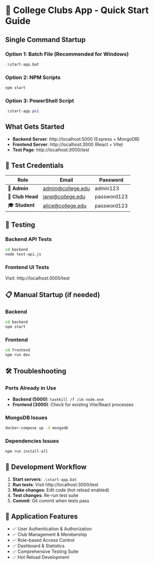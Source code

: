 # 🚀 College Clubs App - Quick Start Guide

## Single Command Startup

### Option 1: Batch File (Recommended for Windows)
```cmd
.\start-app.bat
```

### Option 2: NPM Scripts
```bash
npm start
```

### Option 3: PowerShell Script
```powershell
.\start-app.ps1
```

## What Gets Started

- **Backend Server**: http://localhost:5000 (Express + MongoDB)
- **Frontend Server**: http://localhost:3000 (React + Vite)
- **Test Page**: http://localhost:3000/test

## 🔑 Test Credentials

| Role | Email | Password |
|------|-------|----------|
| 👑 **Admin** | admin@college.edu | admin123 |
| 👔 **Club Head** | jane@college.edu | password123 |
| 🎓 **Student** | alice@college.edu | password123 |

## 🧪 Testing

### Backend API Tests
```bash
cd backend
node test-api.js
```

### Frontend UI Tests
Visit: http://localhost:3000/test

## 📋 Manual Startup (if needed)

### Backend
```bash
cd backend
npm start
```

### Frontend
```bash
cd frontend
npm run dev
```

## 🛠️ Troubleshooting

### Ports Already in Use
- **Backend (5000)**: `taskkill /f /im node.exe`
- **Frontend (3000)**: Check for existing Vite/React processes

### MongoDB Issues
```bash
docker-compose up -d mongodb
```

### Dependencies Issues
```bash
npm run install-all
```

## 🎯 Development Workflow

1. **Start servers**: `.\start-app.bat`
2. **Run tests**: Visit http://localhost:3000/test
3. **Make changes**: Edit code (hot reload enabled)
4. **Test changes**: Re-run test suite
5. **Commit**: Git commit when tests pass

## 📱 Application Features

- ✅ User Authentication & Authorization
- ✅ Club Management & Membership
- ✅ Role-based Access Control
- ✅ Dashboard & Statistics
- ✅ Comprehensive Testing Suite
- ✅ Hot Reload Development
